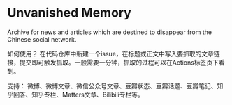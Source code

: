 # Unvanished Memory
Archive for news and articles which are destined to disappear from the Chinese social network. 


如何使用？
在代码仓库中新建一个issue，在标题或正文中写入要抓取的文章链接，提交即可触发抓取。一般需要一分钟，抓取的过程可以在Actions标签页下看到。

支持：
微博、微博文章、微信公众号文章、豆瓣状态、豆瓣话题、豆瓣笔记、知乎回答、知乎专栏、Matters文章、Bilibili专栏等。
